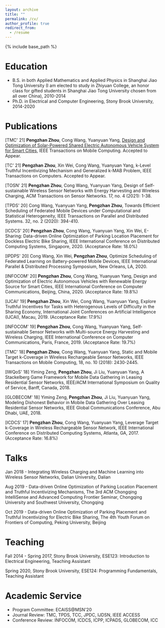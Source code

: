 ```yaml
---
layout: archive
title: ""
permalink: /cv/
author_profile: true
redirect_from:
  - /resume
---
```


{% include base_path %}

Education
======
* B.S. in both Applied Mathematics and Applied Physics in Shanghai Jiao Tong University (I am elected to study in Zhiyuan College, an honor class for gifted students in Shanghai Jiao Tong University chosen from all over China), 2010-2014
* Ph.D. in Electrical and Computer Engineering, Stony Brook University, 2014-2020



Publications
======
[TMC' 21] **Pengzhan Zhou**, Cong Wang, Yuanyuan Yang, [Design and Optimization of Solar-Powered Shared Electric Autonomous Vehicle System for Smart Cities](https://github.com/colinzpz/colinzpz.github.io/blob/master/files/tmc21.pdf), IEEE Transactions on Mobile Computing. Accepted to Appear.

[TC' 21] **Pengzhan Zhou**, Xin Wei, Cong Wang, Yuanyuan Yang, k-Level Truthful Incentivizing Mechanism and Generalized k-MAB Problem, IEEE Transactions on Computers. Accepted to Appear.

[TOSN' 21] **Pengzhan Zhou**, Cong Wang, Yuanyuan Yang, Design of Self-sustainable Wireless Sensor Networks with Energy Harvesting and Wireless Charging, ACM Transactions on Sensor Networks. 17, no. 4 (2021): 1-38.

[TPDS' 20] Cong Wang, Yuanyuan Yang, **Pengzhan Zhou**, Towards Efficient Scheduling of Federated Mobile Devices under Computational and Statistical Heterogeneity, IEEE Transactions on Parallel and Distributed Systems. 32, no. 2 (2020): 394-410. 

[ICDCS' 20] **Pengzhan Zhou**, Cong Wang, Yuanyuan Yang, Xin Wei, E-Sharing: Data-driven Online Optimization of Parking Location Placement for Dockless Electric Bike Sharing, IEEE International Conference on Distributed Computing Systems, Singapore, 2020. (Acceptance Rate: 18.0%)

[IPDPS' 20] Cong Wang, Xin Wei, **Pengzhan Zhou**, Optimize Scheduling of Federated Learning on Battery-powered Mobile Devices, IEEE International Parallel & Distributed Processing Symposium, New Orleans, LA, 2020.

[INFOCOM' 20] **Pengzhan Zhou**, Cong Wang, Yuanyuan Yang, Design and Optimization of Electric Autonomous Vehicles with Renewable Energy Source for Smart Cities, IEEE International Conference on Computer Communications, Beijing, China, 2020. (Acceptance Rate: 19.8%)

[IJCAI' 19] **Pengzhan Zhou**, Xin Wei, Cong Wang, Yuanyuan Yang, Explore Truthful Incentives for Tasks with Heterogenous Levels of Difficulty in the Sharing Economy, International Joint Conferences on Artificial Intelligence (IJCAI), Macau, 2019. (Acceptance Rate: 17.9%)

[INFOCOM' 19] **Pengzhan Zhou**, Cong Wang, Yuanyuan Yang, Self-sustainable Sensor Networks with Multi-source Energy Harvesting and Wireless Charging, IEEE International Conference on Computer Communications, Paris, France, 2019. (Acceptance Rate: 19.7%)

[TMC' 18] **Pengzhan Zhou**, Cong Wang, Yuanyuan Yang, Static and Mobile Target k-Coverage in Wireless Rechargeable Sensor Networks, IEEE Transactions on Mobile Computing, 18, no. 10 (2018): 2430-2445.

[IWQoS' 18] Yiming Zeng, **Pengzhan Zhou**, Ji Liu, Yuanyuan Yang, A Stackelberg Game Framework for Mobile Data Gathering in Leasing Residential Sensor Networks,  IEEE/ACM International Symposium on Quality of Service, Banff, Canada, 2018.

[GLOBECOM' 18] Yiming Zeng, **Pengzhan Zhou**, Ji Liu, Yuanyuan Yang, Modeling Dishonest Behavior in Mobile Data Gathering Over Leasing Residential Sensor Networks, IEEE Global Communications Conference, Abu Dhabi, UAE, 2018.

[ICDCS' 17] **Pengzhan Zhou**, Cong Wang, Yuanyuan Yang, Leverage Target k-Coverage in Wireless Rechargeable Sensor Network, IEEE International Conference on Distributed Computing Systems, Atlanta, GA, 2017. (Acceptance Rate: 16.8%)


  
Talks
======
Jan 2018 - Integrating Wireless Charging and Machine Learning into Wireless Sensor Networks,  Dalian University, Dalian

Aug 2019 - Data-driven Online Optimization of Parking Location Placement and Truthful Incentivizing Mechanisms, The 3rd ACM Chongqing IntelliSense and Advanced Computing Frontier Seminar, Chongqing University and Southwest University, Chongqing

Oct 2019 - Data-driven Online Optimization of Parking Placement and Truthful Incentivizing for Electric Bike Sharing, The 4th Youth Forum on Frontiers of Computing, Peking University, Beijing

  
Teaching
======
Fall 2014 - Spring 2017, Stony Brook University, ESE123: Introduction to Electrical Engineering, Teaching Assistant

Spring 2020, Stony Brook University, ESE124: Programming Fundamentals, Teaching Assistant

  
Academic Service
======
* Program Committee: ECAISS@MSN'20
* Journal Review: TMC, TPDS, TCC, JPDC, IJDSN, IEEE ACCESS
* Conference Review: INFOCOM, ICDCS, ICPP, ICPADS, GLOBECOM, ICC
